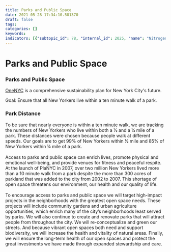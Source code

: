 ```yaml
---
title: Parks and Public Space
date: 2021-05-28 17:34:10.581370
draft: false
tags: 
categories: []
keywords: 
indicators: [{"subtopic_id": 78, "internal_id": 2025, "name": "Nitrogen Dioxide (NO2)", "URL": "https://a816-dohbesp.nyc.gov/IndicatorPublic/VisualizationData.aspx?id=2025,719b87,78,Summarize"}, {"subtopic_id": 78, "internal_id": 775, "name": "Park Distance", "URL": "https://a816-dohbesp.nyc.gov/IndicatorPublic/VisualizationData.aspx?id=775,719b87,78,Summarize"}]
---
```

# Parks and Public Space
<h3 id="descriptiontitle">Parks and Public Space</h3>
<p><a href="http://www1.nyc.gov/html/onenyc/index.html" target="_blank">OneNYC</a> is a comprehensive sustainability plan for New York City's future.</p>
<p>Goal: Ensure that all New Yorkers live within a ten minute walk of a park.</p>
<h3>Park Distance</h3>
<p>To be sure that nearly everyone is within a ten minute walk, we are tracking the numbers of New Yorkers who live within both a &frac12; and a &frac14; mile of a park. These distances were chosen because people walk at different speeds. Our goals are to get 99% of New Yorkers within &frac12; mile and 85% of New Yorkers within &frac14; mile of a park.<br /><br /> Access to parks and public space can enrich lives, promote physical and emotional well-being, and provide venues for fitness and peaceful respite. At the launch of PlaNYC in 2007, over two million New Yorkers lived more than a 10 minute walk from a park despite the more than 300 acres of parkland that was added to the city from 2002 to 2007. This shortage of open space threatens our environment, our health and our quality of life. <br /><br /> To encourage access to parks and public space we will target high-impact projects in the neighborhoods with the greatest open space needs. These projects will include community gardens and urban agriculture opportunities, which enrich many of the city&rsquo;s neighborhoods least served by parks. We will also continue to create and renovate parks that will attract people from throughout the city. We will re-conceptualize and green our streets. And because vibrant open spaces both need and support biodiversity, we will increase the health and vitality of natural areas. Finally, we will ensure the long-term health of our open spaces and protect the great investments we have made through expanded stewardship and care.</p>
